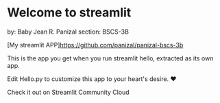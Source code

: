 # Welcome to streamlit

by: Baby Jean R. Panizal
section: BSCS-3B

[My streamlit APP]https://github.com/panizal/panizal-bscs-3b

This is the app you get when you run streamlit hello, extracted as its own app.

Edit Hello.py to customize this app to your heart's desire. ❤️

Check it out on Streamlit Community Cloud